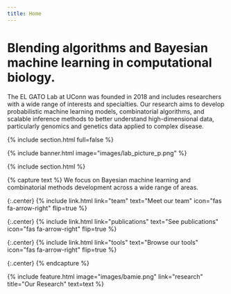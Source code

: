 ```yaml
---
title: Home
---
```


# Blending algorithms and Bayesian machine learning in computational biology.

The EL GATO Lab at UConn was founded in 2018 and includes researchers with a wide range of interests and specialties. Our research aims to develop probabilistic machine learning models, combinatorial algorithms, and scalable inference methods to better understand high-dimensional data, particularly genomics and genetics data applied to complex disease.


{% include section.html full=false %}

{% include banner.html image="images/lab_picture_p.png" %}

{% include section.html %}


{% capture text %}
We focus on Bayesian machine learning and combinatorial methods development across a wide range of areas. 

{:.center}
{%
  include link.html
  link="team"
  text="Meet our team"
  icon="fas fa-arrow-right"
  flip=true
%}

{:.center}
{%
  include link.html
  link="publications"
  text="See publications"
  icon="fas fa-arrow-right"
  flip=true
%}

{:.center}
{%
  include link.html
  link="tools"
  text="Browse our tools"
  icon="fas fa-arrow-right"
  flip=true
%}

{:.center}
{% endcapture %}

{%
  include feature.html
  image="images/bamie.png"
  link="research"
  title="Our Research"
  text=text
%}

